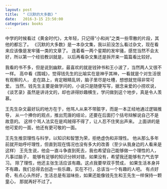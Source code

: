 ```yaml
---
layout: post
title:  "《沉默的大多数》"
date:   2016-3-15 23:50:00
categories: books
---
```


中学的时候看过《黄金时代》，太年轻，只记得“小和尚”之类一些零散的片段，其他的都忘了。
《沉默的大多数》是一本杂文集，我以前没怎么看过杂文，现在看来应该像是发牢骚一类的文章了。
连着看一两个星期的发牢骚，感觉当然不会太好，所以第一个经验教训就是，
以后再看杂文集还是拆开来一篇篇看比较好。

我看的书不多，但是说到幽默，最喜欢的就是钱钟书和王小波了，当然两人又很不一样。
高中看《围城》，觉得钱先生的比喻实在是神乎其神，一看就是个对生活很有观察的人，
走在路上，肯定眼睛乱转，脑子里尽是吐槽，想想就觉得非常可爱。
当然，钱先生主要是做学问的，小说只是随便写写，据念亲爱的小捞欢说，
《谈艺录》虽然是讲诗文的，却也讲得妙趣横生，学问做到这个地步，真是令人羡慕。

王先生杂文最好玩的地方在于，他骂人从来不带脏字，而是一本正经地通过逻辑推导，
从一个捧你的观点，推出荒唐的结论，还要在后面打个括号辩解说自己不是故意的。
这样个骂人法实在是鸡贼得不得了，让人忍不住笑出声来。
上面讲的是他可爱的一面，他还有更可敬的一面。

王先生推崇理性与科学，以知识和智慧为荣，拒绝虚伪和非理性。
他从那么多年前就开始呼吁理性，但直到现在情况也没有多大的改善（至少从我身边的人看来是这样）
王先生说，他会一直斗争直到死去，我也希望自己能够做一个理性的人，凡事过脑子，
能够有足够的知识分辨对错，如果没有，希望我还能够有力气去学习。
除了理性，他还主张生活应该有趣。这点我要举双手赞成，
如果生活本身并不有趣，我们总得去创造一些乐趣，实在不行，总该当一个有趣的人吧。
有点好奇，有点心头所好，生活总是有滋味些，如果还能像钱先生和王先生一样保持一颗童心，
那就再好不过了。

